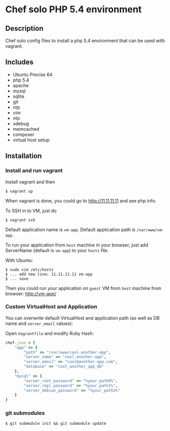 # Chef solo PHP 5.4 environment

## Description

Chef solo config files to install a php 5.4 environment that can be used with vagrant.

## Includes

* Ubuntu Precise 64
* php 5.4
* apache
* mysql
* sqlite
* git
* ntp
* vim
* ntp
* xdebug
* memcached
* composer
* virtual host setup

## Installation

### Install and run vagrant

Install vagrant and then

    $ vagrant up

When vagrant is done, you could go to http://11.11.11.11 and see php info.

To SSH in to VM, just do

    $ vagrant ssh

Default application name is `vm-app`. Default application path is `/var/www/vm-app`.

To run your application from `host` machine in your browser, just add ServerName (default is `vm-app`) to your `hosts` file.

With Ubuntu:

    $ sudo vim /etc/hosts
    $ ... add new line: 11.11.11.11 vm-app
    $ ... save

Then you could run your application on `guest` VM from `host` machine from browser: [http://vm-app/](http://vm-app/)

### Custom VirtualHost and Application

You can overwrite default VirtualHost and application path (as well as DB name and `server_email` values):

Open `Vagrantfile` and modify Ruby Hash:

```ruby
chef.json = {
	"app" => {
		"path" => "/var/www/cool-another-app",
		"server_name" => "cool-another-app",
		"server_email" => "cool@another-app.com",
		"database" => "cool_another_app_db"
	},
	"mysql" => {
		"server_root_password" => "%your_path0%",			
		"server_repl_password" => "%your_path1%",
		"server_debian_password" => "%your_path2%"
	}
}
```

### git submodules
    
    $ git submodule init && git submodule update

